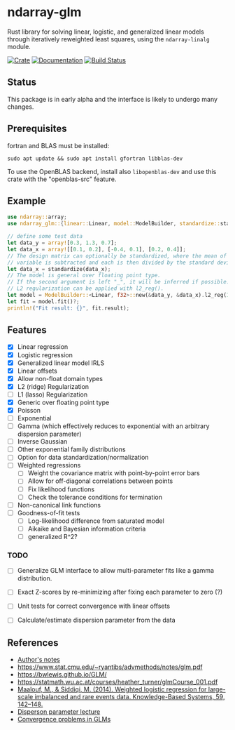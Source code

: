 # ndarray-glm

Rust library for solving linear, logistic, and generalized linear models through
iteratively reweighted least squares, using the `ndarray-linalg` module.

[![Crate](https://img.shields.io/crates/v/ndarray-glm.svg)](https://crates.io/crates/ndarray-glm)
[![Documentation](https://docs.rs/ndarray-glm/badge.svg)](https://docs.rs/ndarray-glm)
[![Build Status](https://travis-ci.org/felix-clark/ndarray-glm.png?branch=master)](https://travis-ci.org/felix-clark/ndarray-glm)

## Status

This package is in early alpha and the interface is likely to undergo many changes.

## Prerequisites
fortran and BLAS must be installed:
```
sudo apt update && sudo apt install gfortran libblas-dev
```

To use the OpenBLAS backend, install also `libopenblas-dev` and use this crate with the "openblas-src" feature.

## Example

``` rust
use ndarray::array;
use ndarray_glm::{linear::Linear, model::ModelBuilder, standardize::standardize};

// define some test data
let data_y = array![0.3, 1.3, 0.7];
let data_x = array![[0.1, 0.2], [-0.4, 0.1], [0.2, 0.4]];
// The design matrix can optionally be standardized, where the mean of each independent
// variable is subtracted and each is then divided by the standard deviation of that variable.
let data_x = standardize(data_x);
// The model is general over floating point type.
// If the second argument is left "_", it will be inferred if possible.
// L2 regularization can be applied with l2_reg().
let model = ModelBuilder::<Linear, f32>::new(&data_y, &data_x).l2_reg(1e-5).build()?;
let fit = model.fit()?;
println!("Fit result: {}", fit.result);
```

## Features

- [X] Linear regression
- [X] Logistic regression
- [X] Generalized linear model IRLS
- [X] Linear offsets
- [X] Allow non-float domain types
- [X] L2 (ridge) Regularization
- [ ] L1 (lasso) Regularization
- [X] Generic over floating point type
- [X] Poisson
- [ ] Exponential
- [ ] Gamma (which effectively reduces to exponential with an arbitrary
      dispersion parameter)
- [ ] Inverse Gaussian
- [ ] Other exponential family distributions
- [ ] Option for data standardization/normalization
- [ ] Weighted regressions
  - [ ] Weight the covariance matrix with point-by-point error bars
  - [ ] Allow for off-diagonal correlations between points
  - [ ] Fix likelihood functions
  - [ ] Check the tolerance conditions for termination
- [ ] Non-canonical link functions
- [ ] Goodness-of-fit tests
  - [ ] Log-likelihood difference from saturated model
  - [ ] Aikaike and Bayesian information criteria
  - [ ] generalized R^2?

### TODO

- [ ] Generalize GLM interface to allow multi-parameter fits like a gamma
      distribution.
- [ ] Exact Z-scores by re-minimizing after fixing each parameter to zero (?)
- [ ] Unit tests for correct convergence with linear offsets
- [ ] Calculate/estimate dispersion parameter from the data


## References

* [Author's notes](https://felix-clark.github.io/glm-math)
* https://www.stat.cmu.edu/~ryantibs/advmethods/notes/glm.pdf
* https://bwlewis.github.io/GLM/
* https://statmath.wu.ac.at/courses/heather_turner/glmCourse_001.pdf
* [Maalouf, M., & Siddiqi, M. (2014). Weighted logistic regression for large-scale imbalanced and rare events data. Knowledge-Based Systems, 59, 142–148.](https://doi.org/10.1016/j.knosys.2014.01.012)
* [Disperson parameter lecture](http://people.stat.sfu.ca/~raltman/stat402/402L25.pdf)
* [Convergence problems in GLMs](https://journal.r-project.org/archive/2011-2/RJournal_2011-2_Marschner.pdf)
